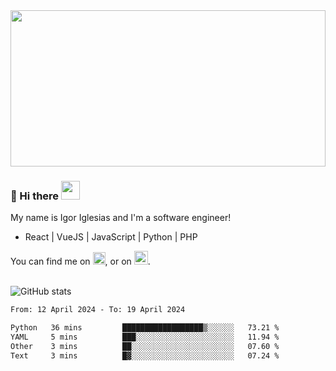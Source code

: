<img src="https://c.tenor.com/KjVxfRrrncUAAAAd/matrix.gif" width="100%" height="250px">

### 🔭 Hi there <img src="https://raw.githubusercontent.com/MartinHeinz/MartinHeinz/master/wave.gif" width="30px">


My name is Igor Iglesias and I'm a software engineer!
<br>

<ul>
  <li> React | VueJS | JavaScript | Python | PHP </li>
</ul>
You can find me on <a href="https://twitter.com/IgorIglesias5"><img src="https://i.imgur.com/JLLlB5S.png" width="20px"></a>, or on <a href="https://www.linkedin.com/in/igor-iglesias-62478428/"><img src="https://i.imgur.com/PXyIkWx.png" width="22px"></a>.

<br>
<br>

![GitHub stats](https://github-readme-stats.vercel.app/api?username=igoiglesias&show_icons=true&count_private=true&theme=chartreuse-dark&hide_title=true)

<!--START_SECTION:waka-->

```txt
From: 12 April 2024 - To: 19 April 2024

Python   36 mins         ██████████████████▒░░░░░░   73.21 %
YAML     5 mins          ███░░░░░░░░░░░░░░░░░░░░░░   11.94 %
Other    3 mins          ██░░░░░░░░░░░░░░░░░░░░░░░   07.60 %
Text     3 mins          █▓░░░░░░░░░░░░░░░░░░░░░░░   07.24 %
```

<!--END_SECTION:waka-->
